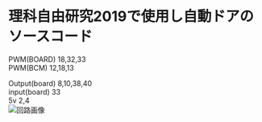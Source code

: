 # 理科自由研究2019で使用し自動ドアのソースコード
  
PWM(BOARD) 18,32,33  
PWM(BCM) 12,18,13  
  
Output(board) 8,10,38,40  
input(board) 33  
5v 2,4  
![回路画像](https://rei-cat.ml/board.jpeg)
 
